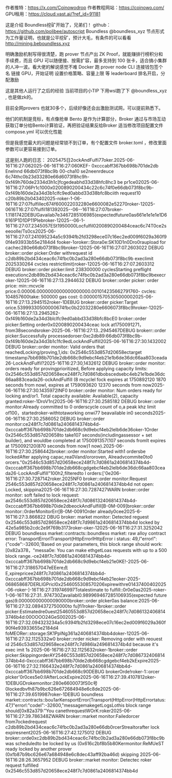作者推特：https://x.com/Coinowodrop
作者教程网站：https://coinowo.com/
GPU租用：https://cloud.vast.ai/?ref_id=91181


这是介绍
Boundless挖矿开始了，兄弟们！
github：https://github.com/polibee/autoscript
Boundless 
@boundless_xyz
  节点形式为工作量证明，也就是公平挖矿，预计大毛，有条件的可以看看
http://mining.beboundless.xyz

明确激励机制写得很清楚，跑 prover 节点产出 ZK Proof，就能赚排行榜积分和手续费，而且 GPU 可以随便接、按需扩容，最多支持到 100 张卡，适合搞小集群的人冲一波。看大佬的解说感觉不难
Docker 跑 prover node 
CLI 连接钱包签个名 
链接 GPU，开始证明 
设置价格策略、容量上限 
等 leaderboard 排名开启，分配激励

这是其他人运行了之后的经验
当前项目的小TIP
下用wsl跑了下 
@boundless_xyz
 , 也是做zk的。

目前全网provers 也就30多个，后续好像还会出激励测试网，可以提前熟悉下。

他们的机制是竞标，有点像抢单
Bento 是作为计算部分，Broker 通过与市场互动获取订单分给Bento计算验证，再把验证结果反给Broker
适当修改项目配置文件 compose.yml 可以优化性能

但是我感觉最大的问题是经常锁不到订单，有个配置文件 broker.toml ，修改里面参数可以更容易接到订单。


这是别人跑的日志：
2025475日2ockAndFulfi77oker.2025-06-16T16:27:062025-06-16T16:27:060KEF-
0xcccabff367bb698b701de2db
Enelnnd
66db073f8bc9b
00-cha10
se2neenrdeuce
6c74thc0b23d33280e66d6073f8hc9h-0xf49h760de2334d3h1c]fcgedeabhd33d38hfc8hc3
be pr1ce02025-06-16T16:27:06Pr1c1000x0200890200434c22c6c74f0e66db073f8bc9b-0xf49b160de2a34d3b1clfc9ed0abbd33d38bfc8bciith request10 c20b89b2b043402025-roker-1-06-16T16:27:07fulfillec674f600022032280e6600082e52270roker-12025-0616T16:27:07fulfil181392025--06--16T16:27:07broker-1.1181742DEBUGavailab7e3467285106985(expectedfuture0as661e1e1e1e1D66161P1D1DP11PIebroker-12025--06-1-16T16:27:07.2345057ESt1950000Locfulfil0200890200484ceac6c74T0ce2seeoolle/Ts0cs2025-06-16T16:27:07.241095234a5c9394fb2fd3298ece07c16ec2ed009f6029a360f90f4e93933b55e2184d4 fooker-1oroker::Stora0e:SK10D1n0Dro0raupload for cachec280e66db073f8bc9broker-12025-06-16T16:27:07.2603022 DEBUG broker::order picker:Order withrequest id c2db89b2bd434ceac6c74fbc0b2ad3a280e66db073f8bc9b execlimit 2025330264 cvcles restrictlimit)roker-12025-06-16T16:27:07.2603312 DEBUG broker::order picker:limit 238300000 cyclesStarting preflight executionc2db89b2bd434ceac6c74fbc0b2ad3a280e66db073f8bc9bexecroker-12025-06-16T16:27:13.2944632 DEBUG broker::order picker: order price: min::mcvcle price:0.00006.0000000000000000000.001014235662791760- cvcles: 104857600take: 500000 gas cost: 0.0000015705305000002025-06-16T16:27:13.2945152roker-1DEBUG broker::order picker:Target orice.53999330500000674fbc0b22032280e6606073f8bc9hroker-12025-06-16T16:27:13.2945262-0xf49b160de2a34d3blclfc9ed0abbd33d38bfc8bcE0 broker::order picker:Setting order0x0200890200434ceac lock at1750091271，from38secondsroker-2025-06.-16T16:27:13..2945467DEBUG brokerr::order picker:Successfully processedoroer:0xc2db89:66db073f8bc9b-0xf49b160de2a34d3b1c1fc9edLockAndFulfill2025-06-16T16:27:30.1432002 DEBUG broker::order monitor: Valid orders that reachedLocking/proving,1,ids: 0x2546c553d857d20658ectarget timestamp7bb698b701de2db668c9d9ebcf4eb21e1b6de36dc66aa803ceada26-LockAndFulfil?2025-16T16:27:30,1432612 DEBUG broker::order monitor: orders ready for provingprioritized, Before applying capacity limits: 0x2546c553d857d20658ece248f7c7d0861dbobscedsebc4eb21e1bde36dc66aa883ceada26-ockAndFulfill (8 mcyclel fock expires at 1750892120 1870 seconds from nowl, expires at 1759093620 12370 seconds from now2025-06-16T16:27:30.1435972INF0 broker::order monitor: Num orders ready for locking and/or1. Total capacity available: Available(2), capacity granted:roker-1DroV1n(2025-06-16T16:27:30.2585182 DEBUG broker::order monitor:Already committed to 0 orderscycle count of o,a peak khz limit of100，startedroker-withtotaworking onwi77 beavailable in0 seconds2025-06-16T16:27:30.2586052 DEBUG broker::order monitor:ce248f7c7d0861a2406814374bb4d-0xcccabff367bb698b701de2db668c9d9ebcf4eb2lelb6de36oker-1Order 0x2546c553d857d20658to take107 seconds(includingassessor + set builder), and wouldbe completed at 1750091357(107 seconds fromIt expires at 1750092120(870 seconds from now)1 now).2025-06-16T16:27:30.2586442broker::order monitor:Started with1 ordersbe lockedAfter applying capac,rea0Vand/ororoven, Alreadvcommite0to0 orcers."0x2546c53d857d20658ece248f7c7d0861a2406814374b4d-0xcccabff367bb698b701de2db668cgdgebcf4eb2lelb6de36dc66aa803ceada26-LockAndFulfill"100h2,filteredto l orders:['0e206-16T16:27:30.7287142roker.2025NF0 broker::order monitor:Request 2546c553d857d20658ece248f7c7d0861a2406814374bb4d not open: Locked, skippina2025-06-16T16:27:30.7287427WARN broker::order monitor: soft failed to lock request: ax2546c553d857d20658ece248f7c7d086132406814374b4d-0xcccabff367bb698b70ide2dbeockAndFulfill[B-0M-009]broker::order monitor::0rderMonitorErr[B-0M-0091Order already0cee2025-6-16T16:27:3.866822 DBUG broker: market monitor: Detected reguest 0x2546c553d857d28658ece248f7c7d9861a2406814374bb4d locked by 42e5a985b2cdc2e9f769b3173roker-oker-12025-06-16T16:27:31.3252042 DEBUG boundlesss market::contracts::boundless market: raw alloy contract error: TransportErrorlTransport(HttpErrorlHttpError i status: 49,l"errorl":{\"code\":-32600,\'Based on your parameters, this block range should work:[0x82a378，"messa0e: You can make ethgetLoas requests with up to a 500 block range.-ce248f7c7d0861a2406814374bb4d-0xcccabff367bb698b701de2db668c9d9ebcf4eb21e0KE!-2025-06-16T16:27:318657047eEEere点E,xpirepricee248f7c7d0861a2406814374bb4d-0xcccabff367bb698b701de2db668c9d9ebcf4eb21eoker-2025-068658687DERLIGPricl0x2546055308570206xpirewithre01437400402025-06-roker-]-16T16:27:319746997Totalestimate to fulfill::0r0e0as2025-roker-1-06-16T16:27:31..974730Zavailabl0.989969467285106935(expected future gas)9.000000000000090000broker::order plcker0as balance:2025-06-16T16:27:32.0894372750000to fu]fi1roker-1broker::order picker:Estimatedre0uest25460553d857d20658ece248f7c7d0861324068143746b4d:00OOOO24GeS002025-06-16T16:27:32.094323234a5c9394fb2fd3298ece07c16ec2ed009f6029a360f90f4e93933655e2184d4 foMEORer::storage:SK1PpINg361a2406814374bb4doker-12025-06-16T16:27:32.1125332w0 broker::nrder nicker: Removing order with reouest id 2546c53d857d29658ece248f7c7d986la2496814374b4d because it's exec imit 1s 2025-06-16716:27:32.1125632roker-1broker::order picker:SkippingorderAY2546C553d857d20658ece248f7c7d086732406814374bb4d-0xcccabff367bb698b70lde2db668cgdgebcf4eb2kExpire2025-06-16T16:27:32.1166432e248f7c7d0861a2406814374bb4d-0xcccabff367bb698b701de2db668c90DEBUG brokerOrde!roker-1::orcer plcker'0r0ces5e0:llAfterLockExpire2025-06-16T16:27:39.4107812oker-1DEBUGDrokemonltor:280e6600073fS0c号0lockedbvfh87b9bc626e672684948e6c8de2025-06-16T16:27:39.6519987roker-1DEBUG boundless market::contracts::bou1arKensportError(Transport(HttpError(HttpErrortatus:47,1"errorl:"codel":-32600,\"messagemakegetLogsLothis block range should[0x82a379:"You canethrequestWOrK:roker2025-06-16T16:27:39.786348ZWARN broker::market monitor:Failedorcer from7ockedrequest c2db89b2bd434ceac6c74fbc0b2ad3a280e66db0rcerStrealtorafter lock expiresnent2025-06-16T16:27:42.1275012 DEBUG broker::orde0xc2db89b2bd434ceac6c74fbc0b2ad3a280e66db073f8bc9bwas scheduledto be locked by us (0x616c2bf8b5b80Kermonitor:ReMUeST
ready
locked by another prover (0xfb87b9bc626e67a684948e6c8dec43aff92ba46d)
skipping
2025-06-16T16:28:26.3657952 DEBUG broker::market monitor: Detectec
roker
request
fulfilled 0x2546c553d857d20658ece248f7c7d0861a2406814374bb4d